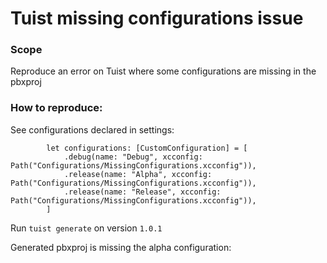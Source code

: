 # Tuist missing configurations issue

### Scope

Reproduce an error on Tuist where some configurations are missing in the pbxproj

### How to reproduce:

See configurations declared in settings:
```
        let configurations: [CustomConfiguration] = [
            .debug(name: "Debug", xcconfig: Path("Configurations/MissingConfigurations.xcconfig")),
            .release(name: "Alpha", xcconfig: Path("Configurations/MissingConfigurations.xcconfig")),
            .release(name: "Release", xcconfig: Path("Configurations/MissingConfigurations.xcconfig")),
        ]
```

Run `tuist generate` on version `1.0.1`

Generated pbxproj is missing the alpha configuration:
